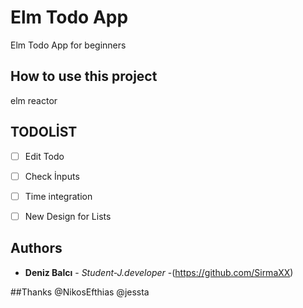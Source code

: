 # Elm Todo App

Elm Todo App for beginners

## How to use this project
elm reactor


## TODOLİST
- [ ] Edit Todo
- [ ] Check İnputs
- [ ] Time integration
- [ ] New Design for Lists



## Authors

* **Deniz Balcı** - *Student-J.developer* -(https://github.com/SirmaXX)


##Thanks
@NikosEfthias
@jessta
